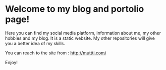 # Welcome to my blog and portolio page! 

Here you can find my social media platform, information about me, my other hobbies and my blog. It is a static website. My other repositories will give you a better idea of my skills.

You can reach to the site from : http://muttti.com/

Enjoy!
